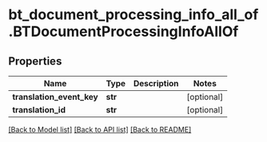 # bt_document_processing_info_all_of.BTDocumentProcessingInfoAllOf

## Properties
Name | Type | Description | Notes
------------ | ------------- | ------------- | -------------
**translation_event_key** | **str** |  | [optional] 
**translation_id** | **str** |  | [optional] 

[[Back to Model list]](../README.md#documentation-for-models) [[Back to API list]](../README.md#documentation-for-api-endpoints) [[Back to README]](../README.md)


